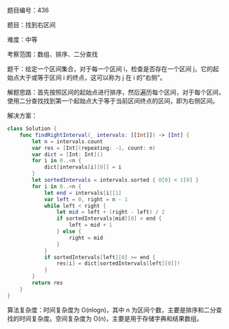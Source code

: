 题目编号：436

题目：找到右区间

难度：中等

考察范围：数组、排序、二分查找

题干：给定一个区间集合，对于每一个区间 i，检查是否存在一个区间 j，它的起始点大于或等于区间 i 的终点，这可以称为 j 在 i 的“右侧”。

解题思路：首先按照区间的起始点进行排序，然后遍历每个区间，对于每个区间，使用二分查找找到第一个起始点大于等于当前区间终点的区间，即为右侧区间。

解决方案：

```swift
class Solution {
    func findRightInterval(_ intervals: [[Int]]) -> [Int] {
        let n = intervals.count
        var res = [Int](repeating: -1, count: n)
        var dict = [Int: Int]()
        for i in 0..<n {
            dict[intervals[i][0]] = i
        }
        let sortedIntervals = intervals.sorted { 0[0] < 1[0] }
        for i in 0..<n {
            let end = intervals[i][1]
            var left = 0, right = n - 1
            while left < right {
                let mid = left + (right - left) / 2
                if sortedIntervals[mid][0] < end {
                    left = mid + 1
                } else {
                    right = mid
                }
            }
            if sortedIntervals[left][0] >= end {
                res[i] = dict[sortedIntervals[left][0]]!
            }
        }
        return res
    }
}
```

算法复杂度：时间复杂度为 O(nlogn)，其中 n 为区间个数，主要是排序和二分查找的时间复杂度。空间复杂度为 O(n)，主要是用于存储字典和结果数组。